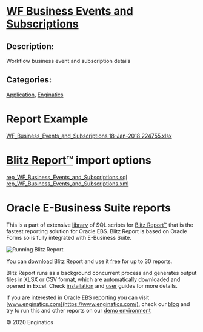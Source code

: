 # [WF Business Events and Subscriptions](https://www.enginatics.com/reports/wf-business-events-and-subscriptions/)
## Description: 
Workflow business event and subscription details
## Categories: 
[Application](https://www.enginatics.com/library/?pg=1&category[]=Application), [Enginatics](https://www.enginatics.com/library/?pg=1&category[]=Enginatics)
# Report Example
[WF_Business_Events_and_Subscriptions 18-Jan-2018 224755.xlsx](https://www.enginatics.com/example/wf-business-events-and-subscriptions/)
# [Blitz Report™](https://www.enginatics.com/blitz-report/) import options
[rep_WF_Business_Events_and_Subscriptions.sql](https://www.enginatics.com/export/wf-business-events-and-subscriptions/)\
[rep_WF_Business_Events_and_Subscriptions.xml](https://www.enginatics.com/xml/wf-business-events-and-subscriptions/)
# Oracle E-Business Suite reports

This is a part of extensive [library](https://www.enginatics.com/library/) of SQL scripts for [Blitz Report™](https://www.enginatics.com/blitz-report/) that is the fastest reporting solution for Oracle EBS. Blitz Report is based on Oracle Forms so is fully integrated with E-Business Suite. 

![Running Blitz Report](https://www.enginatics.com/wp-content/uploads/2018/01/Running-blitz-report.png) 

You can [download](https://www.enginatics.com/download/) Blitz Report and use it [free](https://www.enginatics.com/pricing/) for up to 30 reports. 

Blitz Report runs as a background concurrent process and generates output files in XLSX or CSV format, which are automatically downloaded and opened in Excel. Check [installation](https://www.enginatics.com/installation-guide/) and [user](https://www.enginatics.com/user-guide/) guides for more details.

If you are interested in Oracle EBS reporting you can visit [www.enginatics.com](https://www.enginatics.com/), check our [blog](https://www.enginatics.com/blog/) and try to run this and other reports on our [demo environment](http://demo.enginatics.com/)

© 2020 Enginatics